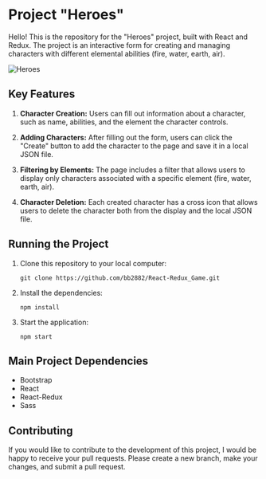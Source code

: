 # Project "Heroes"

Hello! This is the repository for the "Heroes" project, built with React and Redux. The project is an interactive form for creating and managing characters with different elemental abilities (fire, water, earth, air).

![Heroes](https://github.com/bb2882/React-Redux_Game/assets/70382872/5397e816-91b1-4a7c-b005-e6463770b495)

## Key Features

1. **Character Creation:** Users can fill out information about a character, such as name, abilities, and the element the character controls.

2. **Adding Characters:** After filling out the form, users can click the "Create" button to add the character to the page and save it in a local JSON file.

3. **Filtering by Elements:** The page includes a filter that allows users to display only characters associated with a specific element (fire, water, earth, air).

4. **Character Deletion:** Each created character has a cross icon that allows users to delete the character both from the display and the local JSON file.

## Running the Project

1. Clone this repository to your local computer:

   ```
   git clone https://github.com/bb2882/React-Redux_Game.git
   ```

2. Install the dependencies:

   ```
   npm install
   ```

3. Start the application:

   ```
   npm start
   ```

## Main Project Dependencies

- Bootstrap
- React
- React-Redux
- Sass

## Contributing

If you would like to contribute to the development of this project, I would be happy to receive your pull requests. Please create a new branch, make your changes, and submit a pull request.
